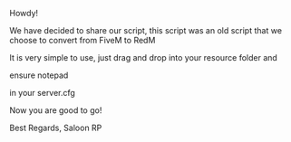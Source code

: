 Howdy!

We have decided to share our script, this script was an old script that we choose to convert from FiveM to RedM

It is very simple to use, just drag and drop into your resource folder and 

ensure notepad 

in your server.cfg

Now you are good to go!

Best Regards,
Saloon RP
